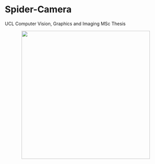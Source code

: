 # Spider-Camera
UCL Computer Vision, Graphics and Imaging MSc Thesis  

<div align="center"><img src ="https://raw.githubusercontent.com/germain-hug/SpiderCamera/master/imgs/overview.png" style="width: 400px;"/></div>  
